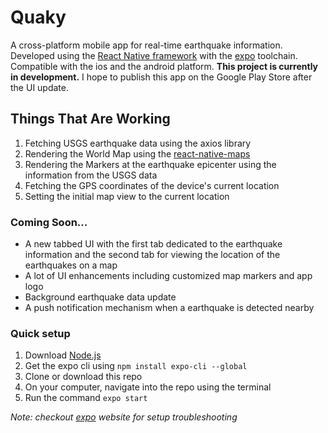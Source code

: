 # Quaky
A cross-platform mobile app for real-time earthquake information. 
Developed using the [React Native framework](https://facebook.github.io/react-native/) with the [expo](https://expo.io/) toolchain.
Compatible with the ios and the android platform. **This project is currently in development.** 
I hope to publish this app on the Google Play Store after the UI update. 

## Things That Are Working
1. Fetching USGS earthquake data using the axios library
2. Rendering the World Map using the [react-native-maps](https://github.com/react-native-community/react-native-maps)
3. Rendering the Markers at the earthquake epicenter using the information from the USGS data
4. Fetching the GPS coordinates of the device's current location
5. Setting the initial map view to the current location

### Coming Soon...
* A new tabbed UI with the first tab dedicated to the earthquake information and the second tab for 
viewing the location of the earthquakes on a map
* A lot of UI enhancements including customized map markers and app logo
* Background earthquake data update
* A push notification mechanism when a earthquake is detected nearby

### Quick setup
1. Download [Node.js](https://nodejs.org/)
2. Get the expo cli using ``npm install expo-cli --global``
3. Clone or download this repo
4. On your computer, navigate into the repo using the terminal
5. Run the command ``expo start``

*Note: checkout [expo](https://expo.io/) website for setup troubleshooting*
